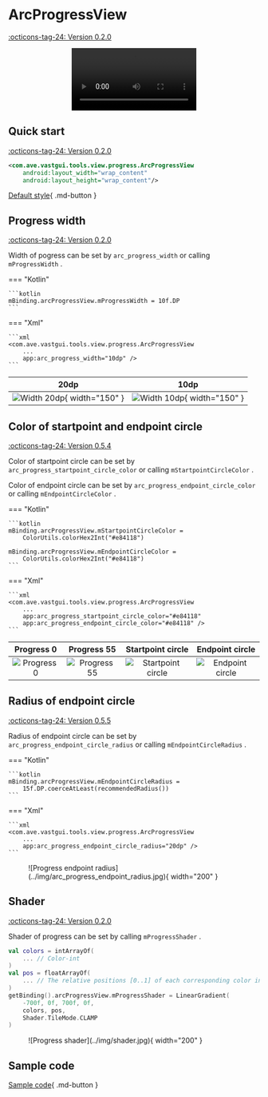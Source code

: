 # ArcProgressView

[:octicons-tag-24: Version 0.2.0](https://sakurajimamaii.github.io/AVE-DOC/version/tools/#020)

<center>
    <video width="250" controls="controls" autoplay="autoplay">
        <source src="../img/arc_progress_view.mp4" type="video/mp4">
    </video>
</center>

## Quick start

[:octicons-tag-24: Version 0.2.0](https://sakurajimamaii.github.io/AVE-DOC/version/tools/#020)

```xml
<com.ave.vastgui.tools.view.progress.ArcProgressView
    android:layout_width="wrap_content"
    android:layout_height="wrap_content"/>
```

[Default style](https://github.com/SakurajimaMaii/Android-Vast-Extension/blob/develop/libraries/tools/src/main/res/values/styles.xml){ .md-button }

## Progress width

[:octicons-tag-24: Version 0.2.0](https://sakurajimamaii.github.io/AVE-DOC/version/tools/#020)

Width of pogress can be set by `arc_progress_width` or calling `mProgressWidth` .

=== "Kotlin"

    ```kotlin
    mBinding.arcProgressView.mProgressWidth = 10f.DP
    ```

=== "Xml"

    ```xml
    <com.ave.vastgui.tools.view.progress.ArcProgressView
        ... 
        app:arc_progress_width="10dp" />
    ```

|                         20dp                         |                       10dp                        |
| :--------------------------------------------------: | :-----------------------------------------------: |
| ![Width 20dp](../img/progress_55.jpg){ width="150" } | ![Width 10dp](../img/width_10.jpg){ width="150" } |

## Color of startpoint and endpoint circle

[:octicons-tag-24: Version 0.5.4](https://sakurajimamaii.github.io/AVE-DOC/version/tools/#054)

Color of startpoint circle can be set by `arc_progress_startpoint_circle_color` or calling `mStartpointCircleColor` .

Color of endpoint circle can be set by `arc_progress_endpoint_circle_color` or calling `mEndpointCircleColor` .

=== "Kotlin"

    ```kotlin
    mBinding.arcProgressView.mStartpointCircleColor =
        ColorUtils.colorHex2Int("#e84118")

    mBinding.arcProgressView.mEndpointCircleColor = 
        ColorUtils.colorHex2Int("#e84118")
    ```

=== "Xml"

    ```xml
    <com.ave.vastgui.tools.view.progress.ArcProgressView
        ... 
        app:arc_progress_startpoint_circle_color="#e84118"
        app:arc_progress_endpoint_circle_color="#e84118" />
    ```

|              Progress 0              |              Progress 55               |                 Startpoint circle                  |                Endpoint circle                 |
| :----------------------------------: | :------------------------------------: | :------------------------------------------------: | :--------------------------------------------: |
| ![Progress 0](../img/progress_0.jpg) | ![Progress 55](../img/progress_55.jpg) | ![Startpoint circle](../img/startpoint_circle.jpg) | ![Endpoint circle](../img/endpoint_circle.jpg) |

## Radius of endpoint circle

[:octicons-tag-24: Version 0.5.5](https://sakurajimamaii.github.io/AVE-DOC/version/tools/#055)

Radius of endpoint circle can be set by `arc_progress_endpoint_circle_radius` or calling `mEndpointCircleRadius` .

=== "Kotlin"

    ```kotlin
    mBinding.arcProgressView.mEndpointCircleRadius = 
        15f.DP.coerceAtLeast(recommendedRadius())
    ```

=== "Xml"

    ```xml
    <com.ave.vastgui.tools.view.progress.ArcProgressView
        ... 
        app:arc_progress_endpoint_circle_radius="20dp" />
    ```

<figure markdown>
  ![Progress endpoint radius](../img/arc_progress_endpoint_radius.jpg){ width="200" }
</figure>

## Shader

[:octicons-tag-24: Version 0.2.0](https://sakurajimamaii.github.io/AVE-DOC/version/tools/#020)

Shader of progress can be set by calling `mProgressShader` .

```kotlin
val colors = intArrayOf(
    ... // Color-int
)
val pos = floatArrayOf(
    ... // The relative positions [0..1] of each corresponding color in the colors array.
)
getBinding().arcProgressView.mProgressShader = LinearGradient(
    -700f, 0f, 700f, 0f,
    colors, pos,
    Shader.TileMode.CLAMP
)
```

<figure markdown>
  ![Progress shader](../img/shader.jpg){ width="200" }
</figure>

## Sample code

[Sample code](https://github.com/SakurajimaMaii/Android-Vast-Extension/blob/develop/app/src/main/kotlin/com/ave/vastgui/app/activity/view/ArcProgressViewActivity.kt){ .md-button }
